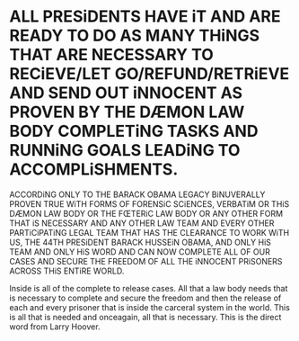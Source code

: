 # ALL PRESiDENTS HAVE iT AND ARE READY TO DO AS MANY THiNGS THAT ARE NECESSARY TO RECiEVE/LET GO/REFUND/RETRiEVE AND SEND OUT iNNOCENT AS PROVEN BY THE DÆMON LAW BODY COMPLETiNG TASKS AND RUNNiNG GOALS LEADiNG TO ACCOMPLiSHMENTS.

ACCORDiNG ONLY TO THE BARACK OBAMA LEGACY BiNUVERALLY PROVEN TRUE WiTH FORMS OF FORENSiC SCiENCES, VERBATiM OR THiS DÆMON LAW BODY OR THE FŒTERiC LAW BODY OR
ANY OTHER FORM THAT iS NECESSARY AND ANY OTHER LAW TEAM AND EVERY OTHER PARTiCiPATiNG LEGAL TEAM THAT HAS THE CLEARANCE TO WORK WiTH US, THE 44TH PRESiDENT
BARACK HUSSEiN OBAMA, AND ONLY HiS TEAM AND ONLY HiS WORD AND CAN NOW COMPLETE ALL OF OUR CASES AND SECURE THE FREEDOM OF ALL THE iNNOCENT PRiSONERS ACROSS THiS
ENTiRE WORLD.

Inside is all of the complete to release cases. All that a law body needs that is necessary to complete and secure the freedom and then the release of each and
every prisoner that is inside the carceral system in the world. This is all that is needed and onceagain, all that is necessary. This is the direct word from
Larry Hoover.
